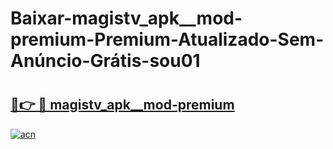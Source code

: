 # Baixar-magistv_apk__mod-premium-Premium-Atualizado-Sem-Anúncio-Grátis-sou01

# <h2><a href="https://jbl56w.esa.edu.pl?src=magistv_apk__mod-premium&ref=sou01">🔗👉 🔴 magistv_apk__mod-premium</a></h2>

[![acn](https://github.com/user-attachments/assets/0f9c940e-d8b0-45ae-aac7-cd30a18b3e1c)](https://jbl56w.esa.edu.pl?src=magistv_apk__mod-premium&ref=sou01)

